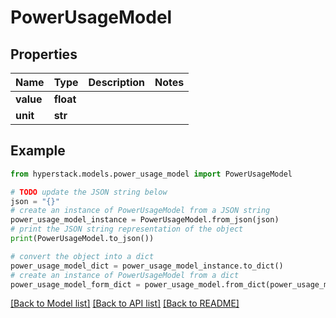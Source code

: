 # PowerUsageModel


## Properties

Name | Type | Description | Notes
------------ | ------------- | ------------- | -------------
**value** | **float** |  | 
**unit** | **str** |  | 

## Example

```python
from hyperstack.models.power_usage_model import PowerUsageModel

# TODO update the JSON string below
json = "{}"
# create an instance of PowerUsageModel from a JSON string
power_usage_model_instance = PowerUsageModel.from_json(json)
# print the JSON string representation of the object
print(PowerUsageModel.to_json())

# convert the object into a dict
power_usage_model_dict = power_usage_model_instance.to_dict()
# create an instance of PowerUsageModel from a dict
power_usage_model_form_dict = power_usage_model.from_dict(power_usage_model_dict)
```
[[Back to Model list]](../README.md#documentation-for-models) [[Back to API list]](../README.md#documentation-for-api-endpoints) [[Back to README]](../README.md)


